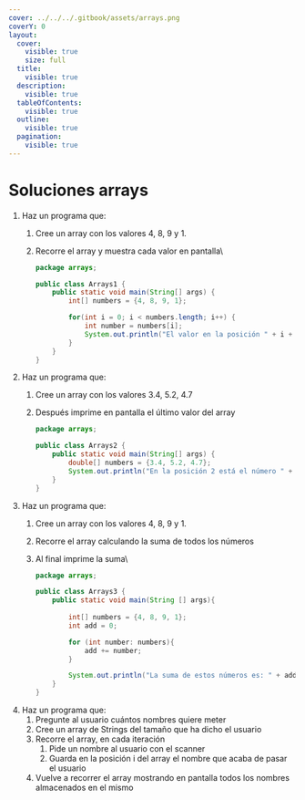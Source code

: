 ```yaml
---
cover: ../../../.gitbook/assets/arrays.png
coverY: 0
layout:
  cover:
    visible: true
    size: full
  title:
    visible: true
  description:
    visible: true
  tableOfContents:
    visible: true
  outline:
    visible: true
  pagination:
    visible: true
---
```


# Soluciones arrays

1. Haz un programa que:
   1. Cree un array con los valores 4, 8, 9 y 1.
   2.  Recorre el array y muestra cada valor en pantalla\


       ```java
       package arrays;

       public class Arrays1 {
           public static void main(String[] args) {
               int[] numbers = {4, 8, 9, 1};

               for(int i = 0; i < numbers.length; i++) {
                   int number = numbers[i];
                   System.out.println("El valor en la posición " + i + " es " + number);
               }
           }
       }
       ```
2. Haz un programa que:
   1. Cree un array con los valores 3.4, 5.2, 4.7
   2.  Después imprime en pantalla el último valor del array

       ```java
       package arrays;

       public class Arrays2 {
           public static void main(String[] args) {
               double[] numbers = {3.4, 5.2, 4.7};
               System.out.println("En la posición 2 está el número " + numbers[numbers.length - 1]);
           }
       }
       ```
3. Haz un programa que:
   1. Cree un array con los valores 4, 8, 9 y 1.
   2. Recorre el array calculando la suma de todos los números
   3.  Al final imprime la suma\


       ```java
       package arrays;

       public class Arrays3 {
           public static void main(String [] args){
               
               int[] numbers = {4, 8, 9, 1};
               int add = 0;

               for (int number: numbers){
                   add += number;
               }

               System.out.println("La suma de estos números es: " + add);
           }
       } 
       ```
4. Haz un programa que:
   1. Pregunte al usuario cuántos nombres quiere meter
   2. Cree un array de Strings del tamaño que ha dicho el usuario
   3. Recorre el array, en cada iteración
      1. Pide un nombre al usuario con el scanner
      2. Guarda en la posición i del array el nombre que acaba de pasar el usuario
   4. Vuelve a recorrer el array mostrando en pantalla todos los nombres almacenados en el mismo
